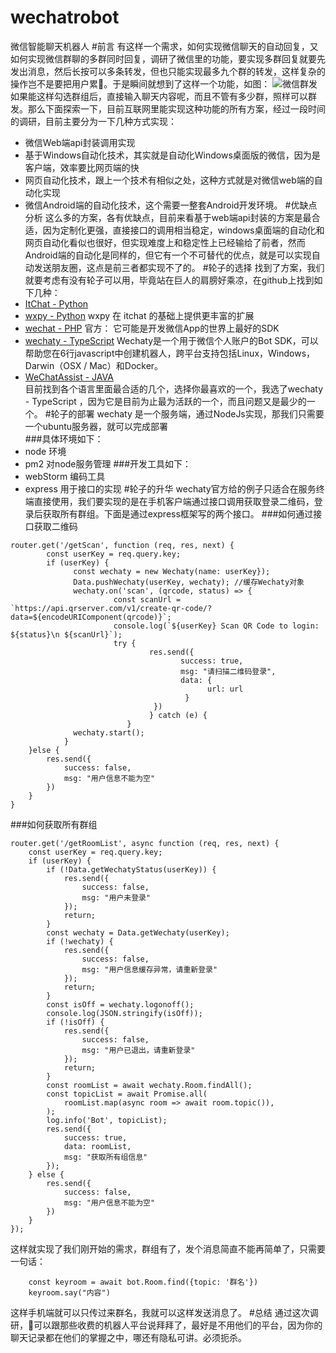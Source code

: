 # wechatrobot
微信智能聊天机器人
#前言
有这样一个需求，如何实现微信聊天的自动回复，又如何实现微信群聊的多群同时回复，调研了微信里的功能，要实现多群回复就要先发出消息，然后长按可以多条转发，但也只能实现最多九个群的转发，这样复杂的操作岂不是要把用户累💩。于是瞬间就想到了这样一个功能，如图：
![微信群发](https://upload-images.jianshu.io/upload_images/2413316-af0b0fb19a873c22.jpg?imageMogr2/auto-orient/strip%7CimageView2/2/w/1240)
如果能这样勾选群组后，直接输入聊天内容呢，而且不管有多少群，照样可以群发。那么下面探索一下，目前互联网里能实现这种功能的所有方案，经过一段时间的调研，目前主要分为一下几种方式实现：
- 微信Web端api封装调用实现
- 基于Windows自动化技术，其实就是自动化Windows桌面版的微信，因为是客户端，效率要比网页端的快
- 网页自动化技术，跟上一个技术有相似之处，这种方式就是对微信web端的自动化实现
- 微信Android端的自动化技术，这个需要一整套Android开发环境。
#优缺点分析
这么多的方案，各有优缺点，目前来看基于web端api封装的方案是最合适，因为定制化更强，直接接口的调用相当稳定，windows桌面端的自动化和网页自动化看似也很好，但实现难度上和稳定性上已经输给了前者，然而Android端的自动化是同样的，但它有一个不可替代的优点，就是可以实现自动发送朋友圈，这点是前三者都实现不了的。
#轮子的选择
找到了方案，我们就要考虑有没有轮子可以用，毕竟站在巨人的肩膀好乘凉，在github上找到如下几种：
- [ItChat - Python](https://github.com/littlecodersh/ItChat)
- [wxpy - Python](https://github.com/youfou/wxpy)  wxpy 在 itchat 的基础上提供更丰富的扩展
- [wechat - PHP](https://www.easywechat.com/)  官方： 它可能是开发微信App的世界上最好的SDK
- [wechaty - TypeScript](https://github.com/Chatie/wechaty)  Wechaty是一个用于微信个人账户的Bot SDK，可以帮助您在6行javascript中创建机器人，跨平台支持包括Linux，Windows，Darwin（OSX / Mac）和Docker。
- [WeChatAssist - JAVA](https://github.com/Nicky213Zhang/WeChatAssist)  
目前找到各个语言里面最合适的几个，选择你最喜欢的一个，我选了wechaty - TypeScript ，因为它是目前为止最为活跃的一个，而且问题又是最少的一个。
#轮子的部署
wechaty 是一个服务端，通过NodeJs实现，那我们只需要一个ubuntu服务器，就可以完成部署    
###具体环境如下：
- node  环境
- pm2  对node服务管理
###开发工具如下：
- webStorm 编码工具
- express 用于接口的实现
#轮子的升华
wechaty官方给的例子只适合在服务终端直接使用，我们要实现的是在手机客户端通过接口调用获取登录二维码，登录后获取所有群组。下面是通过express框架写的两个接口。
###如何通过接口获取二维码
``` 
router.get('/getScan', function (req, res, next) {
        const userKey = req.query.key;
        if (userKey) {
              const wechaty = new Wechaty(name: userKey});
              Data.pushWechaty(userKey, wechaty); //缓存Wechaty对象
              wechaty.on('scan', (qrcode, status) => {
                       const scanUrl = `https://api.qrserver.com/v1/create-qr-code/?     data=${encodeURIComponent(qrcode)}`;
                       console.log(`${userKey} Scan QR Code to login: ${status}\n ${scanUrl}`);
                       try {
                               res.send({
                                      success: true,
                                      msg: "请扫描二维码登录",
                                      data: {
                                            url: url
                                       }
                                })
                               } catch (e) {
                          }
              wechaty.start();
            }
    }else {
        res.send({
            success: false,
            msg: "用户信息不能为空"
        })
    }
}
```
###如何获取所有群组
```
router.get('/getRoomList', async function (req, res, next) {
    const userKey = req.query.key;
    if (userKey) {
        if (!Data.getWechatyStatus(userKey)) {
            res.send({
                success: false,
                msg: "用户未登录"
            });
            return;
        }
        const wechaty = Data.getWechaty(userKey);
        if (!wechaty) {
            res.send({
                success: false,
                msg: "用户信息缓存异常，请重新登录"
            });
            return;
        }
        const isOff = wechaty.logonoff();
        console.log(JSON.stringify(isOff));
        if (!isOff) {
            res.send({
                success: false,
                msg: "用户已退出，请重新登录"
            });
            return;
        }
        const roomList = await wechaty.Room.findAll();
        const topicList = await Promise.all(
            roomList.map(async room => await room.topic()),
        );
        log.info('Bot', topicList);
        res.send({
            success: true,
            data: roomList,
            msg: "获取所有组信息"
        });
    } else {
        res.send({
            success: false,
            msg: "用户信息不能为空"
        })
    }
});
```
这样就实现了我们刚开始的需求，群组有了，发个消息简直不能再简单了，只需要一句话：
 ```
     const keyroom = await bot.Room.find({topic: '群名'})
     keyroom.say("内容")
```
这样手机端就可以只传过来群名，我就可以这样发送消息了。
#总结
通过这次调研，可以跟那些收费的机器人平台说拜拜了，最好是不用他们的平台，因为你的聊天记录都在他们的掌握之中，哪还有隐私可讲。必须扼杀。
